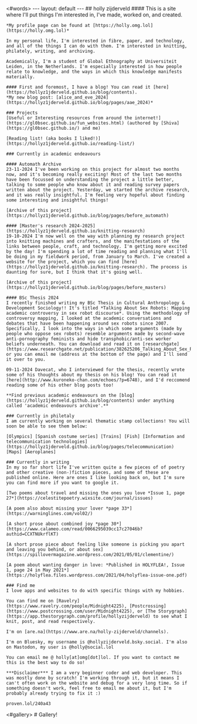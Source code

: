 <#words>
    ---
    layout: default
    ---
    ## holly zijderveld
    #### This is a site where I'll put things I'm interested in, I've made, worked on, and created. 

    *My profile page can be found at [https://holly.omg.lol](https://holly.omg.lol)*

    In my personal life, I'm interested in fibre, paper, and technology, and all of the things I can do with them. I'm interested in knitting, philately, writing, and archiving.

    Academically, I'm a student of Global Ethnography at Universiteit Leiden, in the Netherlands. I'm especially interested in how people relate to knowledge, and the ways in which this knowledge manifests materially. 

    #### First and foremost, I have a blog! You can read it [here](https://hollyz1jderveld.github.io/blog/contents).
    *My new blog post: [alice_and_eve_2024](https://hollyz1jderveld.github.io/blog/pages/aae_2024)*

    ### Projects
    [Useful or Interesting resources from around the internet!](https://gl0bsec.github.io/fun_websites.html) (authored by [Shiva](https://gl0bsec.github.io/) and me)

    [Reading list! (aka books I liked!)](https://hollyz1jderveld.github.io/reading-list/)

    ### Currently in academic endeavours

    #### Automath Archive
    23-11-2024 I've been working on this project for almost two months now, and it's becoming really exciting! Most of the last two months have been focussed on understanding the project a little better, talking to some people who know about it and reading survey papers written about the project. Yesterday, we started the archive research, and it was really insightful. I'm feeling very hopeful about finding some interesting and insightful things! 

    [Archive of this project](https://hollyz1jderveld.github.io/blog/pages/before_automath)

    #### [Master's research 2024-2025](https://hollyz1jderveld.github.io/knitting-research)
    19-10-2024 I'm now well on the way with planning my research project into knitting machines and crafters, and the manifestations of the links between people, craft, and technology. I'm getting more excited by the day! I'm spending a lot of time reading and planning what I'll be doing in my fieldwork period, from January to March. I've created a website for the project, which you can find [here](https://hollyz1jderveld.github.io/knitting-research). The process is daunting for sure, but I think that it's going well.

    [Archive of this project](https://hollyz1jderveld.github.io/blog/pages/before_masters)

    #### BSc Thesis 2024
    I recently finished writing my BSc Thesis in Cultural Anthropology & Development Sociology!! It's titled *Talking About Sex Robots: Mapping academic controversy in sex robot discourse*. Using the methodology of controversy mapping, I looked at the academic conversations and debates that have been happening around sex robots since 2007. Specifically, I look into the ways in which some arguments (made by people who oppose sex robots) resemble arguments made by second-wave anti-pornography feminists and hide transphobic/anti-sex worker beliefs underneath. You can download and read it on [researchgate](https://www.researchgate.net/publication/382625206_Talking_About_Sex_Robots_Mapping_academic_controversy_in_sex_robot_discourse), or you can email me (address at the bottom of the page) and I'll send it over to you.

    09-11-2024 Davecat, who I interviewed for the thesis, recently wrote some of his thoughts about my thesis on his blog! You can read it [here](http://www.kuroneko-chan.com/echoes/?p=6748), and I'd reccomend reading some of his other blog posts too!

    **Find previous academic endeavours on the [blog](https://hollyz1jderveld.github.io/blog/contents) under anything called 'academic endeavours archive'.**

    ### Currently in philetaly
    I am currently working on several thematic stamp collections! You will soon be able to see them below:

    [Olympics] [Spanish costume series] [Trains] [Fish] [Information and telecommunication technologies](https://hollyz1jderveld.github.io/blog/pages/telecommunication) [Maps] [Aeroplanes]

    ### Currently in writing
    In my so far short life I've written quite a few pieces of of poetry and other creative (non-)fiction pieces, and some of these are published online. Here are ones I like looking back on, but I'm sure you can find more if you want to google it. 

    [Two poems about travel and missing the ones you love *Issue 1, page 27*](https://celestitepoetry.wixsite.com/journal/issues)

    [A poem also about missing your lover *page 33*](https://warninglines.com/vol02/)

    [A short prose about combined joy *page 30*](https://www.calameo.com/read/0066295039cc17c27046b?authid=CCXTNUkrflKT)

    [A short prose piece about feeling like someone is picking you apart and leaving you behind, or about sex](https://spillovermagazine.wordpress.com/2021/05/01/clementine/)

    [A poem about wanting danger in love: *Published in HOLYFLEA!, Issue 1, page 24 in May 2021*](https://holyflea.files.wordpress.com/2021/04/holyflea-issue-one.pdf)

    ### Find me
    I love apps and websites to do with specific things with my hobbies. 

    You can find me on [Ravelry](https://www.ravelry.com/people/Midnight4225), [Postcrossing](https://www.postcrossing.com/user/Midnight4225), or [The Storygraph](https://app.thestorygraph.com/profile/hollyzijderveld) to see what I knit, post, and read respectively. 

    I'm on [are.na](https://www.are.na/holly-zijderveld/channels).

    I'm on Bluesky, my username is @hollyzijderveld.bsky.social. I'm also on Mastodon, my user is @holly@social.lol

    You can email me @ holly[at]omg[dot]lol. If you want to contact me this is the best way to do so!

    ***Disclaimer*** I am a very beginner coder and web developer. This was mostly done by scratch! I'm working through it, but it means I can't often work on the website and debug for a very long time. So if something doesn't work, feel free to email me about it, but I'm probably already trying to fix it :)

    proven.lol/240a43

<#gallery>
    # Gallery!